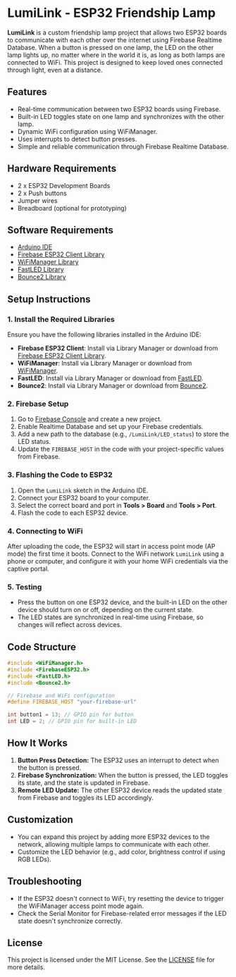 # LumiLink - ESP32 Friendship Lamp

**LumiLink** is a custom friendship lamp project that allows two ESP32 boards to communicate with each other over the internet using Firebase Realtime Database. When a button is pressed on one lamp, the LED on the other lamp lights up, no matter where in the world it is, as long as both lamps are connected to WiFi. This project is designed to keep loved ones connected through light, even at a distance.

## Features

- Real-time communication between two ESP32 boards using Firebase.
- Built-in LED toggles state on one lamp and synchronizes with the other lamp.
- Dynamic WiFi configuration using WiFiManager.
- Uses interrupts to detect button presses.
- Simple and reliable communication through Firebase Realtime Database.

## Hardware Requirements

- 2 x ESP32 Development Boards
- 2 x Push buttons
- Jumper wires
- Breadboard (optional for prototyping)

## Software Requirements

- [Arduino IDE](https://www.arduino.cc/en/software)
- [Firebase ESP32 Client Library](https://github.com/mobizt/Firebase-ESP32)
- [WiFiManager Library](https://github.com/tzapu/WiFiManager)
- [FastLED Library](https://github.com/FastLED/FastLED)
- [Bounce2 Library](https://github.com/thomasfredericks/Bounce2)

## Setup Instructions

### 1. Install the Required Libraries

Ensure you have the following libraries installed in the Arduino IDE:

- **Firebase ESP32 Client**: Install via Library Manager or download from [Firebase ESP32 Client Library](https://github.com/mobizt/Firebase-ESP32).
- **WiFiManager**: Install via Library Manager or download from [WiFiManager](https://github.com/tzapu/WiFiManager).
- **FastLED**: Install via Library Manager or download from [FastLED](https://github.com/FastLED/FastLED).
- **Bounce2**: Install via Library Manager or download from [Bounce2](https://github.com/thomasfredericks/Bounce2).

### 2. Firebase Setup

1. Go to [Firebase Console](https://console.firebase.google.com/) and create a new project.
2. Enable Realtime Database and set up your Firebase credentials.
3. Add a new path to the database (e.g., `/LumiLink/LED_status`) to store the LED status.
4. Update the `FIREBASE_HOST` in the code with your project-specific values from Firebase.

### 3. Flashing the Code to ESP32

1. Open the `LumiLink` sketch in the Arduino IDE.
2. Connect your ESP32 board to your computer.
3. Select the correct board and port in **Tools > Board** and **Tools > Port**.
4. Flash the code to each ESP32 device.

### 4. Connecting to WiFi

After uploading the code, the ESP32 will start in access point mode (AP mode) the first time it boots. Connect to the WiFi network `LumiLink` using a phone or computer, and configure it with your home WiFi credentials via the captive portal.

### 5. Testing

- Press the button on one ESP32 device, and the built-in LED on the other device should turn on or off, depending on the current state.
- The LED states are synchronized in real-time using Firebase, so changes will reflect across devices.

## Code Structure

```cpp
#include <WiFiManager.h>
#include <FirebaseESP32.h>
#include <FastLED.h>
#include <Bounce2.h>

// Firebase and WiFi configuration
#define FIREBASE_HOST "your-firebase-url"

int button1 = 13; // GPIO pin for button
int LED = 2; // GPIO pin for built-in LED
```
## How It Works

1. **Button Press Detection:** The ESP32 uses an interrupt to detect when the button is pressed.
2. **Firebase Synchronization:** When the button is pressed, the LED toggles its state, and the state is updated in Firebase.
3. **Remote LED Update:** The other ESP32 device reads the updated state from Firebase and toggles its LED accordingly.

## Customization

- You can expand this project by adding more ESP32 devices to the network, allowing multiple lamps to communicate with each other.
- Customize the LED behavior (e.g., add color, brightness control if using RGB LEDs).

## Troubleshooting

- If the ESP32 doesn't connect to WiFi, try resetting the device to trigger the WiFiManager access point mode again.
- Check the Serial Monitor for Firebase-related error messages if the LED state doesn't synchronize correctly.

## License

This project is licensed under the MIT License. See the [LICENSE](LICENSE) file for more details.
